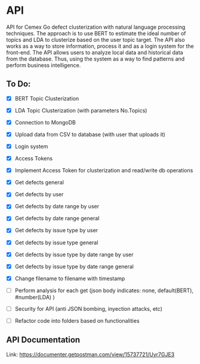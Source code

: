 # **API**

API for Cemex Go defect clusterization with natural language processing techniques. The approach is to use BERT to estimate the ideal number of topics and LDA to clusterize based on the user topic target. The API also works as a way to store information, process it and as a login system for the front-end. The API allows users to analyze local data and historical data from the database. Thus, using the system as a way to find patterns and perform business intelligence.

## **To Do:**

- [x] BERT Topic Clusterization
- [x] LDA Topic Clusterization (with parameters No.Topics)
- [x] Connection to MongoDB
- [x] Upload data from CSV to database (with user that uploads it)

- [x] Login system
- [x] Access Tokens
- [x] Implement Access Token for clusterization and read/write db operations

- [x] Get defects general
- [x] Get defects by user

- [x] Get defects by date range by user
- [x] Get defects by date range general

- [x] Get defects by issue type by user
- [x] Get defects by issue type general

- [x] Get defects by issue type by date range by user
- [x] Get defects by issue type by date range general

- [x] Change filename to filename with timestamp

- [ ] Perform analysis for each get (json body indicates: none, default(BERT), #number(LDA) )

- [ ] Security for API (anti JSON bombing, inyection attacks, etc)
- [ ] Refactor code into folders based on functionalities


## **API Documentation**

Link: https://documenter.getpostman.com/view/15737721/Uyr7GJE3